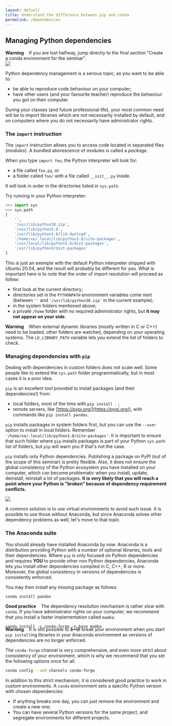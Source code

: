 ```yaml
---
layout: default
title: Understand the difference between pip and conda
permalink: /dependencies
---
```


## Managing Python dependencies

<div class="alert alert-warning">
<b>Warning</b> &nbsp;&nbsp; If you are lost halfway, jump directly to the final section "Create a conda environment for the seminar".
</div>

<img class="giphy" src="https://media.giphy.com/media/g4jDE1JnpUNaw/giphy.webp"/>

Python dependency management is a serious topic, as you want to be able to:

- be able to reproduce code behaviour on your computer;
- have other users (and your favourite teacher) reproduce the behaviour you got on their computer.

During your classes (and future professional life), your most common need will be to import libraries which are not necessarily installed by default, and on computers where you do not necessarily have administrator rights.

### The `import` instruction

The `import` instruction allows you to access code located in separated files (_modules_). A bundled aborescence of modules is called a _package_.

When you type `import foo`, the Python interpreter will look for:

- a file called `foo.py`, or
- a folder called `foo/` with a file called `__init__.py` inside.

It will look in order in the directories listed in `sys.path`.

Try running in your Python interpreter:

```python
>>> import sys
>>> sys.path
[
    '',
    '/usr/lib/python38.zip',
    '/usr/lib/python3.8',
    '/usr/lib/python3.8/lib-dynload',
    '/home/xo/.local/lib/python3.8/site-packages',
    '/usr/local/lib/python3.8/dist-packages',
    '/usr/lib/python3/dist-packages'
]
```

This is just an exemple with the default Python interpreter shipped with Ubuntu 20.04, and the result will probably be different for you.
What is important here is to note that the order of import resolution will proceed as follow:

- first look at the current directory;
- directories set in the `PYTHONPATH` environment variables come next  
  (between `''` and `'/usr/lib/python38.zip'` in the current example);
- in the system folders mentioned above;
- a private `/home` folder with no required administrator rights, but **it may not appear on your side**.

<div class="alert alert-warning">
<b>Warning</b> &nbsp;&nbsp; When external dynamic libraries (mostly written in C or C++) need to be loaded, other folders are watched, depending on your operating systems. The <code>LD_LIBRARY_PATH</code> variable lets you extend the list of folders to check.
</div>

### Managing dependencies with `pip`

Dealing with dependencies in custom folders does not scale well. Some people like to extend the `sys.path` folder programmatically, but in most cases it is a poor idea.

`pip` is an excellent tool provided to install packages (and their dependencies!) from:

- local folders, most of the time with `pip install .` ;
- remote servers, like [https://pypi.org/](https://pypi.org/), with commands like `pip install pandas`.

`pip` installs packages in system folders first, but you can use the `--user` option to install in local folders. Remember `'/home/xo/.local/lib/python3.8/site-packages'`. It is important to ensure that such folder where `pip` installs packages is part of your Python `sys.path` list of folders, but `pip` will warn you if that's not the case.

`pip` installs only Python dependencies. Publishing a package on PyPI (out of the scope of this seminar) is pretty flexible. Also, it does not ensure the global consistency of the Python ecosystem you have installed on your computer, which can become problematic when you install, update, deinstall, reinstall a lot of packages. **It is very likely that you will reach a point where your Python is "broken" because of dependency requirement conflicts.**

<img class="giphy" src="https://media.giphy.com/media/F7yLXA5fJ5sLC/giphy.webp"/>

A common solution is to use virtual environments to avoid such issue. It is possible to use those without Anaconda, but since Anaconda solves other dependency problems as well, let's move to that topic.

### The Anaconda suite

You should already have installed Anaconda by now. Anaconda is a distribution providing Python with a number of optional libraries, tools and their dependencies. Where `pip` is only focused on Python dependencies and requires **YOU** to provide other non Python dependencies, Anaconda lets you install other dependencies compiled in C, C++, R or more. Moreover, the global consistency in versions of dependencies is consistently enforced.

You may then install any missing package as follows:

```text
conda install pandas
```

<div class="alert alert-success">
<b>Good practice</b> &nbsp;&nbsp; The dependency resolution mechanism is rather slow with <code>conda</code>. If you have administrator rights on your computer, we recommend that you install a faster implementation called <code>mamba</code>:

<pre style="margin-top: 1em; margin-bottom: -.5em;"><code>conda install -c conda-forge -n base mamba</code></pre>
</div>

<div class="alert alert-danger">
<b>Warning</b> &nbsp;&nbsp; It is still possible to <span style="text-decoration: line-through">$*@</span> break your environment when you start <code>pip install</code>ing libraries in your Anaconda environment as versions of dependencies are no longer enforced.
</div>

The `conda-forge` channel is very comprehensive, and even more strict about consistency of your environment, which is why we recommend that you set the following options once for all.

```sh
conda config --add channels conda-forge
```

In addition to this strict mechanism, it is considered good practice to work in custom environments. A `conda` environment sets a specific Python version with chosen dependencies:

- If anything breaks one day, you can just remove the environment and create a new one;
- You can have several Python versions for the same project, and segregate environments for different projects.
